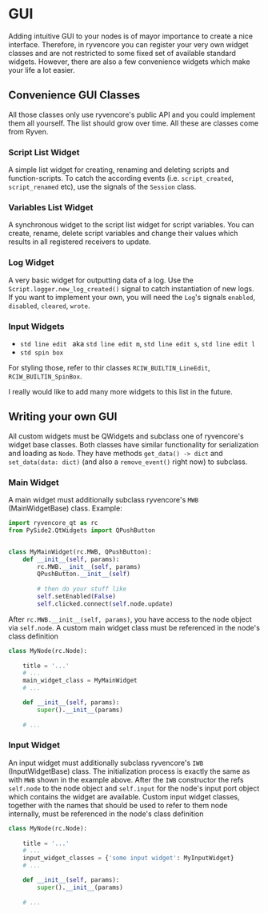 # GUI

Adding intuitive GUI to your nodes is of mayor importance to create a nice interface. Therefore, in ryvencore you can register your very own widget classes and are not restricted to some fixed set of available standard widgets. However, there are also a few convenience widgets which make your life a lot easier.

## Convenience GUI Classes

All those classes only use ryvencore's public API and you could implement them all yourself. The list should grow over time. All these are classes come from Ryven.

### Script List Widget

A simple list widget for creating, renaming and deleting scripts and function-scripts. To catch the according events (i.e. `script_created`, `script_renamed` etc), use the signals of the `Session` class.

### Variables List Widget

A synchronous widget to the script list widget for script variables. You can create, rename, delete script variables and change their values which results in all registered receivers to update.

### Log Widget

A very basic widget for outputting data of a log. Use the `Script.logger.new_log_created()` signal to catch instantiation of new logs. If you want to implement your own, you will need the `Log`'s signals `enabled`, `disabled`, `cleared`, `wrote`.

### Input Widgets

- `std line edit ` aka `std line edit m`, `std line edit s`, `std line edit l`
- `std spin box`

For styling those, refer to thir classes `RCIW_BUILTIN_LineEdit`, `RCIW_BUILTIN_SpinBox`.

I really would like to add many more widgets to this list in the future.

## Writing your own GUI

All custom widgets must be QWidgets and subclass one of ryvencore's widget base classes. Both classes have similar functionality for serialization and loading as `Node`. They have methods `get_data() -> dict` and `set_data(data: dict)` (and also a `remove_event()` right now) to subclass.

### Main Widget

A main widget must additionally subclass ryvencore's `MWB` (MainWidgetBase) class. Example:

```python
import ryvencore_qt as rc
from PySide2.QtWidgets import QPushButton


class MyMainWidget(rc.MWB, QPushButton):
    def __init__(self, params):
        rc.MWB.__init__(self, params)
        QPushButton.__init__(self)
        
        # then do your stuff like
        self.setEnabled(False)
        self.clicked.connect(self.node.update)
```

After `rc.MWB.__init__(self, params)`, you have access to the node object via `self.node`. A custom main widget class must be referenced in the node's class definition

```python
class MyNode(rc.Node):
    
    title = '...'
    # ...
    main_widget_class = MyMainWidget
    # ...

    def __init__(self, params):
        super().__init__(params)
    
    # ...
```

### Input Widget

An input widget must additionally subclass ryvencore's `IWB` (InputWidgetBase) class. The initialization process is exactly the same as with `MWB` shown in the example above. After the `IWB` constructor the refs `self.node` to the node object and `self.input` for the node's input port object which contains the widget are available. Custom input widget classes, together with the names that should be used to refer to them node internally, must be referenced in the node's class definition

```python
class MyNode(rc.Node):
    
    title = '...'
    # ...
    input_widget_classes = {'some input widget': MyInputWidget}
    # ...

    def __init__(self, params):
        super().__init__(params)
    
    # ...
```
